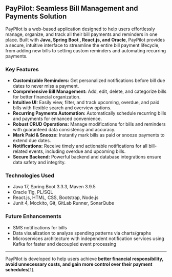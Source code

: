 ## PayPilot: Seamless Bill Management and Payments Solution

PayPilot is a web-based application designed to help users effortlessly manage, organize, and track all their bill payments and reminders in one place. Built with **Java, Spring Boot , React.js, and Oracle**, PayPilot provides a secure, intuitive interface to streamline the entire bill payment lifecycle, from adding new bills to setting custom reminders and automating recurring payments.

### Key Features
- **Customizable Reminders:** Get personalized notifications before bill due dates to never miss a payment.
- **Comprehensive Bill Management:** Add, edit, delete, and categorize bills for better financial organization.
- **Intuitive UI:** Easily view, filter, and track upcoming, overdue, and paid bills with flexible search and overview options.
- **Recurring Payments Automation:** Automatically schedule recurring bills and payments for enhanced convenience.
- **Robust CRUD Operations:** Manage modifications for bills and reminders with guaranteed data consistency and accuracy.
- **Mark Paid & Snooze:** Instantly mark bills as paid or snooze payments to extend due dates.
- **Notifications:** Receive timely and actionable notifications for all bill-related events, including overdue and upcoming bills.
- **Secure Backend:** Powerful backend and database integrations ensure data safety and integrity.

### Technologies Used
- Java 17, Spring Boot 3.3.3, Maven 3.9.5
- Oracle 11g, PL/SQL
- React.js, HTML, CSS, Bootstrap, Node.js
- Junit 4, Mockito, Git, GitLab Runner, SonarQube

### Future Enhancements
- SMS notifications for bills
- Data visualization to analyze spending patterns via charts/graphs
- Microservices architecture with independent notification services using Kafka for faster and decoupled event processing

***

PayPilot is developed to help users achieve **better financial responsibility, avoid unnecessary costs, and gain more control over their payment schedules**[1].


